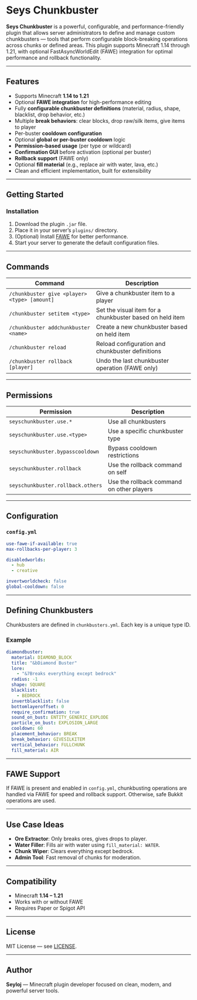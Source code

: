 # Seys Chunkbuster

**Seys Chunkbuster** is a powerful, configurable, and performance-friendly plugin that allows server administrators to define and manage custom chunkbusters — tools that perform configurable block-breaking operations across chunks or defined areas. This plugin supports Minecraft 1.14 through 1.21, with optional FastAsyncWorldEdit (FAWE) integration for optimal performance and rollback functionality.

---

## Features

- Supports Minecraft **1.14 to 1.21**
- Optional **FAWE integration** for high-performance editing
- Fully **configurable chunkbuster definitions** (material, radius, shape, blacklist, drop behavior, etc.)
- Multiple **break behaviors**: clear blocks, drop raw/silk items, give items to player
- Per-buster **cooldown configuration**
- Optional **global or per-buster cooldown** logic
- **Permission-based usage** (per type or wildcard)
- **Confirmation GUI** before activation (optional per buster)
- **Rollback support** (FAWE only)
- Optional **fill material** (e.g., replace air with water, lava, etc.)
- Clean and efficient implementation, built for extensibility

---

## Getting Started

### Installation

1. Download the plugin `.jar` file.
2. Place it in your server’s `plugins/` directory.
3. (Optional) Install [FAWE](https://www.spigotmc.org/resources/fast-async-worldedit.13932/) for better performance.
4. Start your server to generate the default configuration files.

---

## Commands

| Command                                 | Description |
|----------------------------------------|-------------|
| `/chunkbuster give <player> <type> [amount]`   | Give a chunkbuster item to a player |
| `/chunkbuster setitem <type>`          | Set the visual item for a chunkbuster based on held item |
| `/chunkbuster addchunkbuster <name>`   | Create a new chunkbuster based on held item |
| `/chunkbuster reload`                  | Reload configuration and chunkbuster definitions |
| `/chunkbuster rollback [player]`       | Undo the last chunkbuster operation (FAWE only) |

---

## Permissions

| Permission                              | Description |
|-----------------------------------------|-------------|
| `seyschunkbuster.use.*`                 | Use all chunkbusters |
| `seyschunkbuster.use.<type>`            | Use a specific chunkbuster type |
| `seyschunkbuster.bypasscooldown`        | Bypass cooldown restrictions |
| `seyschunkbuster.rollback`              | Use the rollback command on self |
| `seyschunkbuster.rollback.others`       | Use the rollback command on other players |

---

## Configuration

### `config.yml`

```yaml
use-fawe-if-available: true
max-rollbacks-per-player: 3

disabledworlds:
  - hub
  - creative

invertworldcheck: false
global-cooldown: false
```

---

## Defining Chunkbusters

Chunkbusters are defined in `chunkbusters.yml`. Each key is a unique type ID.

### Example

```yaml
diamondbuster:
  material: DIAMOND_BLOCK
  title: "&bDiamond Buster"
  lore:
    - "&7Breaks everything except bedrock"
  radius: -1
  shape: SQUARE
  blacklist:
    - BEDROCK
  invertblacklist: false
  bottomlayeroffset: 0
  require_confirmation: true
  sound_on_bust: ENTITY_GENERIC_EXPLODE
  particle_on_bust: EXPLOSION_LARGE
  cooldown: 60
  placement_behavior: BREAK
  break_behavior: GIVESILKITEM
  vertical_behavior: FULLCHUNK
  fill_material: AIR
```

---

## FAWE Support

If FAWE is present and enabled in `config.yml`, chunkbusting operations are handled via FAWE for speed and rollback support. Otherwise, safe Bukkit operations are used.

---

## Use Case Ideas

- **Ore Extractor**: Only breaks ores, gives drops to player.
- **Water Filler**: Fills air with water using `fill_material: WATER`.
- **Chunk Wiper**: Clears everything except bedrock.
- **Admin Tool**: Fast removal of chunks for moderation.

---

## Compatibility

- Minecraft **1.14 – 1.21**
- Works with or without FAWE
- Requires Paper or Spigot API

---

## License

MIT License — see [LICENSE](LICENSE).

---

## Author

**Seyloj** — Minecraft plugin developer focused on clean, modern, and powerful server tools.
